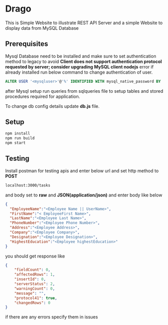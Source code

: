 # Drago

This is Simple Website to illustrate REST API Server and a simple Website to display data from MySQL Database

## Prerequisites

Mysql Database need to be installed and make sure to set authentication method to legacy to avoid **Client does not support authentication protocol requested by server; consider upgrading MySQL client nodejs** error if already installed run below command to change authentication of user.

```sql
ALTER USER '<mysqluser>'@'%' IDENTIFIED WITH mysql_native_password BY '<password>'
```

after Mysql setup run queries from sqlqueries file to setup tables and stored procedures required for application.

To change db config details update **db.js** file.

## Setup

```cmd
npm install
npm run build
npm start
```

## Testing 

Install postman for testing apis and enter below url and set http method to **POST**

```cmd
localhost:3000/tasks
```

and body set to **raw** and **JSON(application/json)** and enter body like below

```json
{
  "EmployeeName":"<Employee Name || UserName>",
  "FirstName":"< EmployeeFirst Name>",
  "LastName":"<Employee Last Name>",
  "PhoneNumber":"<Employee Phone Number>",
  "Address":"<Employee Address>",
  "Company":"<Employee Company>",
  "Designation":"<Employee Designation>",
  "HighestEducation":"<Employee highestEducation>"
}
```

you should get response like

```json
{
    "fieldCount": 0,
    "affectedRows": 1,
    "insertId": 0,
    "serverStatus": 2,
    "warningCount": 0,
    "message": "",
    "protocol41": true,
    "changedRows": 0
}
```

if there are any errors specify them in issues